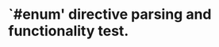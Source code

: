 `#enum' directive parsing and functionality test.
==================================================
